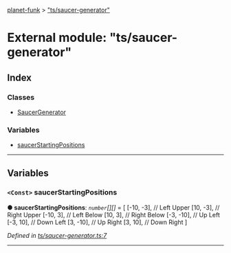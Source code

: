[planet-funk](../README.md) > ["ts/saucer-generator"](../modules/_ts_saucer_generator_.md)

# External module: "ts/saucer-generator"

## Index

### Classes

* [SaucerGenerator](../classes/_ts_saucer_generator_.saucergenerator.md)

### Variables

* [saucerStartingPositions](_ts_saucer_generator_.md#saucerstartingpositions)

---

## Variables

<a id="saucerstartingpositions"></a>

### `<Const>` saucerStartingPositions

**● saucerStartingPositions**: *`number`[][]* =  [
    [-10, -3], // Left Upper
    [10, -3], // Right Upper
    [-10, 3], // Left Below
    [10, 3], // Right Below
    [-3, -10], // Up Left
    [-3, 10], // Down Left
    [3, -10], // Up Right
    [3, 10], // Down Right
]

*Defined in [ts/saucer-generator.ts:7](https://github.com/WilliamRADFunk/planet-funk/blob/db602a2/src/ts/saucer-generator.ts#L7)*

___

